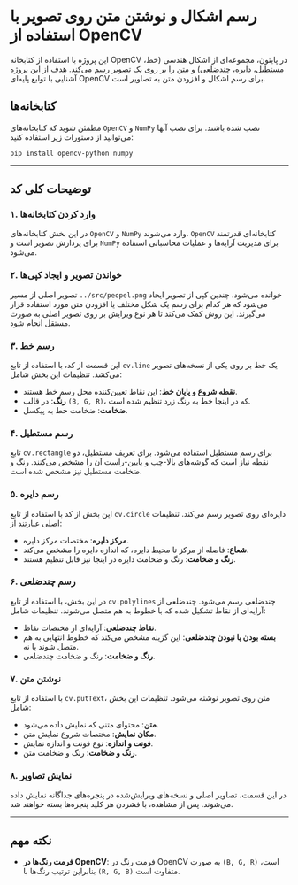 # رسم اشکال و نوشتن متن روی تصویر با استفاده از OpenCV

این پروژه با استفاده از کتابخانه OpenCV در پایتون، مجموعه‌ای از اشکال هندسی (خط، مستطیل، دایره، چندضلعی) و متن را بر روی یک تصویر رسم می‌کند. هدف از این پروژه آشنایی با توابع پایه‌ای OpenCV برای رسم اشکال و افزودن متن به تصاویر است.

## کتابخانه‌ها

مطمئن شوید که کتابخانه‌های `OpenCV` و `NumPy` نصب شده باشند. برای نصب آنها می‌توانید از دستورات زیر استفاده کنید:

   ```bash
   pip install opencv-python numpy
   ```
---

## توضیحات کلی کد

### ۱. وارد کردن کتابخانه‌ها

در این بخش کتابخانه‌های `OpenCV` و `NumPy` وارد می‌شوند. `OpenCV` کتابخانه‌ای قدرتمند برای پردازش تصویر است و `NumPy` برای مدیریت آرایه‌ها و عملیات محاسباتی استفاده می‌شود.

### ۲. خواندن تصویر و ایجاد کپی‌ها

تصویر اصلی از مسیر `../src/peopel.png` خوانده می‌شود. چندین کپی از تصویر ایجاد می‌شود که هر کدام برای رسم یک شکل مختلف یا افزودن متن مورد استفاده قرار می‌گیرند. این روش کمک می‌کند تا هر نوع ویرایش بر روی تصویر اصلی به صورت مستقل انجام شود.

### ۳. رسم خط

این قسمت از کد، با استفاده از تابع `cv.line` یک خط بر روی یکی از نسخه‌های تصویر می‌کشد. تنظیمات این بخش شامل:
- **نقطه شروع و پایان خط**: این نقاط تعیین‌کننده محل رسم خط هستند.
- **رنگ**: در قالب `(B, G, R)`، که در اینجا خط به رنگ زرد تنظیم شده است.
- **ضخامت**: ضخامت خط به پیکسل.

### ۴. رسم مستطیل

تابع `cv.rectangle` برای رسم مستطیل استفاده می‌شود. برای تعریف مستطیل، دو نقطه نیاز است که گوشه‌های بالا-چپ و پایین-راست آن را مشخص می‌کنند. رنگ و ضخامت مستطیل نیز مشخص شده است.

### ۵. رسم دایره

این بخش از کد با استفاده از تابع `cv.circle` دایره‌ای روی تصویر رسم می‌کند. تنظیمات اصلی عبارتند از:
- **مرکز دایره**: مختصات مرکز دایره.
- **شعاع**: فاصله از مرکز تا محیط دایره، که اندازه دایره را مشخص می‌کند.
- **رنگ و ضخامت**: رنگ و ضخامت دایره در اینجا نیز قابل تنظیم هستند.

### ۶. رسم چندضلعی

در این بخش، با استفاده از تابع `cv.polylines` چندضلعی رسم می‌شود. چندضلعی از آرایه‌ای از نقاط تشکیل شده که با خطوط به هم متصل می‌شوند. تنظیمات شامل:
- **نقاط چندضلعی**: آرایه‌ای از مختصات نقاط.
- **بسته بودن یا نبودن چندضلعی**: این گزینه مشخص می‌کند که خطوط انتهایی به هم متصل شوند یا نه.
- **رنگ و ضخامت**: رنگ و ضخامت چندضلعی.

### ۷. نوشتن متن

با استفاده از تابع `cv.putText`، متن روی تصویر نوشته می‌شود. تنظیمات این بخش شامل:
- **متن**: محتوای متنی که نمایش داده می‌شود.
- **مکان نمایش**: مختصات شروع نمایش متن.
- **فونت و اندازه**: نوع فونت و اندازه نمایش.
- **رنگ و ضخامت**: رنگ و ضخامت متن.

### ۸. نمایش تصاویر

در این قسمت، تصاویر اصلی و نسخه‌های ویرایش‌شده در پنجره‌های جداگانه نمایش داده می‌شوند. پس از مشاهده، با فشردن هر کلید پنجره‌ها بسته خواهند شد.

---

## نکته مهم

- **فرمت رنگ‌ها در OpenCV**: فرمت رنگ در OpenCV به صورت `(B, G, R)` است، بنابراین ترتیب رنگ‌ها با `(R, G, B)` متفاوت است.